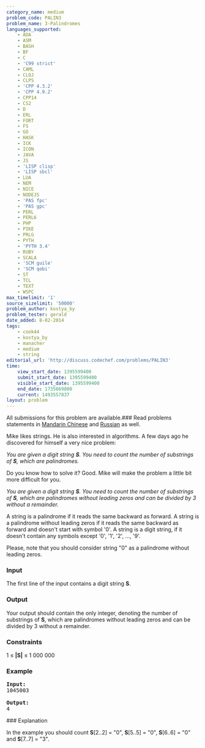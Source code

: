 ```yaml
---
category_name: medium
problem_code: PALIN3
problem_name: 3-Palindromes
languages_supported:
    - ADA
    - ASM
    - BASH
    - BF
    - C
    - 'C99 strict'
    - CAML
    - CLOJ
    - CLPS
    - 'CPP 4.3.2'
    - 'CPP 4.9.2'
    - CPP14
    - CS2
    - D
    - ERL
    - FORT
    - FS
    - GO
    - HASK
    - ICK
    - ICON
    - JAVA
    - JS
    - 'LISP clisp'
    - 'LISP sbcl'
    - LUA
    - NEM
    - NICE
    - NODEJS
    - 'PAS fpc'
    - 'PAS gpc'
    - PERL
    - PERL6
    - PHP
    - PIKE
    - PRLG
    - PYTH
    - 'PYTH 3.4'
    - RUBY
    - SCALA
    - 'SCM guile'
    - 'SCM qobi'
    - ST
    - TCL
    - TEXT
    - WSPC
max_timelimit: '1'
source_sizelimit: '50000'
problem_author: kostya_by
problem_tester: gerald
date_added: 8-02-2014
tags:
    - cook44
    - kostya_by
    - manacher
    - medium
    - string
editorial_url: 'http://discuss.codechef.com/problems/PALIN3'
time:
    view_start_date: 1395599400
    submit_start_date: 1395599400
    visible_start_date: 1395599400
    end_date: 1735669800
    current: 1493557837
layout: problem
---
```

All submissions for this problem are available.###  Read problems statements in [Mandarin Chinese](http://www.codechef.com/download/translated/PALIN3/mandarin/MINXOR.pdf) and [Russian](http://www.codechef.com/download/translated/PALIN3/russian/MINXOR.pdf) as well.

Mike likes strings. He is also interested in algorithms. A few days ago he discovered for himself a very nice problem:

 _You are given a digit string **S**. You need to count the number of substrings of **S**, which are palindromes._

Do you know how to solve it? Good. Mike will make the problem a little bit more difficult for you.

 _You are given a digit string **S**. You need to count the number of substrings of **S**, which are palindromes without leading zeros and can be divided by 3 without a remainder._

A string is a palindrome if it reads the same backward as forward. A string is a palindrome without leading zeros if it reads the same backward as forward and doesn't start with symbol '0'. A string is a digit string, if it doesn't contain any symbols except '0', '1', '2', ..., '9'.

Please, note that you should consider string "0" as a palindrome without leading zeros.

### Input

The first line of the input contains a digit string **S**.

### Output

Your output should contain the only integer, denoting the number of substrings of **S**, which are palindromes without leading zeros and can be divided by 3 without a remainder.

### Constraints

1 ≤ **|S|** ≤ 1 000 000

### Example

<pre><b>Input:</b>
1045003

<b>Output:</b>
4
</pre>### Explanation

In the example you should count **S**\[2..2\] = "0", **S**\[5..5\] = "0", **S**\[6..6\] = "0" and **S**\[7..7\] = "3".
